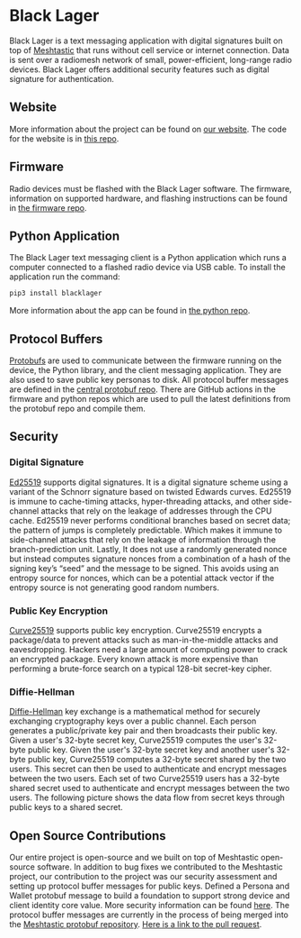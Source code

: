# Black Lager
Black Lager is a text messaging application with digital signatures built on top of [Meshtastic](https://github.com/meshtastic) that runs without cell service or internet connection. Data is sent over a radiomesh network of small, power-efficient, long-range radio devices. Black Lager offers additional security features such as digital signature for authentication.

## Website
More information about the project can be found on [our website](https://black-lager.github.io/). The code for the website is in [this repo](https://github.com/black-lager/black-lager.github.io).

## Firmware
Radio devices must be flashed with the Black Lager software. The firmware, information on supported hardware, and flashing instructions can be found in [the firmware repo](https://github.com/black-lager/firmware).

## Python Application
The Black Lager text messaging client is a Python application which runs a computer connected to a flashed radio device via USB cable. To install the application run the command:

```bash
pip3 install blacklager
```

More information about the app can be found in [the python repo](https://github.com/black-lager/python).

## Protocol Buffers
[Protobufs](https://developers.google.com/protocol-buffers) are used to communicate between the firmware running on the device, the Python library, and the client messaging application. They are also used to save public key personas to disk. All protocol buffer messages are defined in the [central protobuf repo](https://github.com/black-lager/protobufs). There are GitHub actions in the firmware and python repos which are used to pull the latest definitions from the protobuf repo and compile them. 

## Security
### Digital Signature
[Ed25519](https://ed25519.cr.yp.to/) supports digital signatures. 
It is a digital signature scheme using a variant of the Schnorr signature based on twisted Edwards curves. Ed25519 is immune to cache-timing attacks, hyper-threading attacks, and other side-channel attacks that rely on the leakage of addresses through the CPU cache. Ed25519 never performs conditional branches based on secret data; the pattern of jumps is completely predictable. Which makes it immune to side-channel attacks that rely on the leakage of information through the branch-prediction unit. Lastly, It does not use a randomly generated nonce but instead computes signature nonces from a combination of a hash of the signing key’s “seed” and the message to be signed. This avoids using an entropy source for nonces, which can be a potential attack vector if the entropy source is not generating good random numbers. 
### Public Key Encryption
[Curve25519](https://www.iacr.org/cryptodb/archive/2006/PKC/3351/3351.pdf) supports public key encryption. Curve25519 encrypts a package/data to prevent attacks such as man-in-the-middle attacks and eavesdropping. Hackers need a large amount of computing power to crack an encrypted package. Every known attack is more expensive than performing a brute-force search on a typical 128-bit secret-key cipher. 
### Diffie-Hellman
[Diffie-Hellman](https://en.wikipedia.org/wiki/Diffie%E2%80%93Hellman_key_exchange) key exchange is a mathematical method for securely exchanging cryptography keys over a public channel. Each person generates a public/private key pair and then broadcasts their public key.
Given a user's 32-byte secret key, Curve25519 computes the user's 32-byte public key. Given the user's 32-byte secret key and another user's 32-byte public key, Curve25519 computes a 32-byte secret shared by the two users. This secret can then be used to authenticate and encrypt messages between the two users.
Each set of two Curve25519 users has a 32-byte shared secret used to authenticate and encrypt messages between the two users. The following picture shows the data flow from secret keys through public keys to a shared secret. 


## Open Source Contributions
Our entire project is open-source and we built on top of Meshtastic open-source software. In addition to bug fixes we contributed to the Meshtastic project, our contribution to the project was our security assessment and setting up protocol buffer messages for public keys.
Defined a Persona and Wallet protobuf message to build a foundation to support strong device and client identity core value. More security information can be found [here](https://meshtastic.org/docs/overview/encryption). The protocol buffer messages are currently in the process of being merged into the [Meshtastic protobuf repository](https://github.com/meshtastic/protobufs). [Here is a link to the pull request](https://github.com/meshtastic/protobufs/pull/251). 
